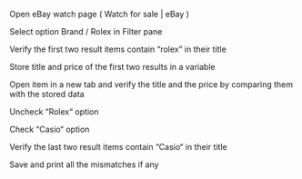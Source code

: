 Open eBay watch page ( Watch for sale | eBay  )

Select option Brand / Rolex in Filter pane

Verify the first two result items contain “rolex” in their title

Store title and price of the first two results in a variable

Open item in a new tab and verify the title and the price by comparing them with the stored data

Uncheck “Rolex“ option

Check “Casio“ option

Verify the last two result items contain “Casio“ in their title

Save and print all the mismatches if any
